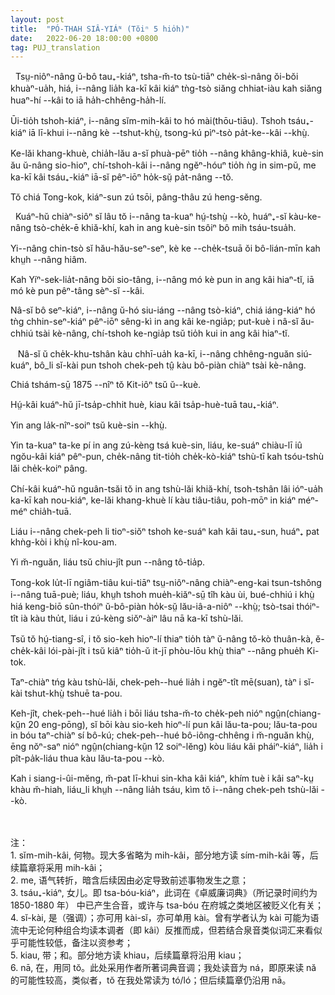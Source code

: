 ```yaml
---
layout: post
title:  "PÓ-THAH SIÂ-YIÁᴺ (Tŏiⁿ 5 hio̍h)"
date:   2022-06-20 18:00:00 +0800
tag: PUJ_translation
---
```


<section class="PUJ">

<!-- So greatly does the welfare of the wife depend on her having sons, that it is not strange that they are her greatest desire, and her chief pride. -->
&nbsp;&nbsp;Tsṳ-niôⁿ-nâng ŭ-bô tau₊-kiáⁿ, tsha-m̆-to tsù-tiāⁿ che̍k-sì-nâng ŏi-bŏi khuàⁿ-ua̍h, hiá, i--nâng lia̍h ka-kī kâi kiáⁿ tǹg-tsò siăng chhiat-iàu kah siăng huaⁿ-hí --kâi to iā ha̍h-chhêng-ha̍h-lí.

<!-- For them she will sacrifice all else. Her daughters leave her and become legally and truly an integral part of another family for ever. -->
Ūi-tio̍h tshoh-kiáⁿ, i--nâng sĭm-mih-kâi to hó mài(thōu-tiāu). Tshoh tsáu₊-kiáⁿ iā lī-khui i--nâng kè --tshut-khṳ̀, tsong-kú pìⁿ-tsò pa̍t-ke--kâi --khṳ̀.

<!-- For domestic service, care in sickness, help in old age, and offerings for the sustenance of her spirit after death, she must rely on her son's wife, while her own daughter performs these services for someone else. -->
Ke-lăi khang-khuè, chia̍h-lău a-sĭ phuà-pēⁿ tio̍h --nâng khâng-khiâ, kuè-sin ău ŭ-nâng sio-hioⁿ, chí-tshoh-kâi i--nâng ngĕⁿ-hóuⁿ tio̍h ǹg in sim-pŭ, me ka-kī kâi tsáu₊-kiáⁿ iā-sĭ pêⁿ-iōⁿ ho̍k-sṳ̆ pa̍t-nâng --tŏ. 

<!-- The prosperity of a Chinese household is in proportion to the number of its sons. -->
Tŏ chiá Tong-kok, kiáⁿ-sun zú tsōi, pâng-thâu zú heng-sĕng.
<br>

<!-- A widow usually remains in her father-in-law's house, sharing the food and labour of the family, being as much a part of the household as before her husband's death. -->
&nbsp;&nbsp;Kuáⁿ-hŭ chiàⁿ-siôⁿ sĭ lâu tŏ i--nâng ta-kuaⁿ hṳ́-tshṳ̀ --kò, huáⁿ₊-sĭ kàu-ke-nâng tsò-che̍k-ē khiă-khí, kah in ang kuè-sin tsôiⁿ bô mih tsáu-tsua̍h.

<!-- Though ever so young, a second marriage would bring reproach and disgrace. -->
Yi--nâng chin-tsò sĭ hău-hău-seⁿ-seⁿ, kè ke --che̍k-tsuā ŏi bô-lián-mīn kah khṳh --nâng hiâm.

<!-- Unlike an Israelite, she cannot legally marry one of her husband's brothers, nor any person of the same surname. -->
Kah Yíⁿ-sek-lia̍t-nâng bŏi sio-tâng, i--nâng mó kè pun in ang kâi hiaⁿ-tĭ, iā mó kè pun pêⁿ-tâng sèⁿ-sĭ --kâi.

<!-- If childless, she may adopt sons, who may inherit her husband's property as surely as would his own offspring; but should she marry afterward, the estate reverts to her husband's brothers. -->
Nâ-sĭ bô seⁿ-kiáⁿ, i--nâng ŭ-hó siu-iáng --nâng tsò-kiáⁿ, chiá iáng-kiáⁿ hó tǹg chhin-seⁿ-kiáⁿ pêⁿ-iōⁿ sêng-kì in ang kâi ke-ngia̍p; put-kuè i nâ-sĭ ău-chhiú tsài kè-nâng, chí-tshoh ke-ngia̍p tsŭ tio̍h kui in ang kâi hiaⁿ-tĭ.
<br>

<!-- She is apt to remain in widowhood if there be ricefields affording her a living, unless she be driven to marry by the persecutions of her brothers-in-law. -->
&nbsp;&nbsp;
Nâ-sĭ ŭ che̍k-khu-tshân kàu chhī-ua̍h ka-kī, i--nâng chhêng-nguăn siú-kuáⁿ, bô_li sĭ-kài pun tshoh chek-peh tṳ̂ kàu bô-piàn chiàⁿ tsài kè-nâng.

<!-- A sad case occurred in 1875 in Kit-ie. -->
Chiá tshám-sṳ̄ 1875 --nîⁿ tŏ Kit-iôⁿ tsŭ ŭ--kuè.

<!-- The widow was twenty-seven years old, and had a son aged ten. -->
Hṳ́-kâi kuáⁿ-hŭ jī-tsa̍p-chhit huè, kiau kâi tsa̍p-huè-tuā tau₊-kiáⁿ.

<!-- Her husband had been dead six years. -->
Yin ang la̍k-nîⁿ-soiⁿ tsŭ kuè-sin --khṳ̀.

<!-- His parents had both died before him, and their property had been divided lawfully and equally among their five sons, so that each owned a bit of land and a room in the ancestral home. -->
Yin ta-kuaⁿ ta-ke pí in ang zú-kèng tsá kuè-sin, liáu, ke-suáⁿ chiàu-lī iû ngŏu-kâi kiáⁿ pêⁿ-pun, che̍k-nâng tit-tio̍h che̍k-kò-kiáⁿ tshù-tī kah tsóu-tshù lăi che̍k-koiⁿ pâng.

<!-- This widow continued to live in her husband's house, supporting herself and her child by the cultivation of the land, taking care of the household gear, and looking forward to her son's manhood. -->
Chí-kâi kuáⁿ-hŭ nguân-tsăi tŏ in ang tshù-lăi khiă-khí, tsoh-tshân lâi ióⁿ-ua̍h ka-kī kah nou-kiáⁿ, ke-lăi khang-khuè lí kàu tiâu-tiâu, poh-mōⁿ in kiáⁿ méⁿ-méⁿ chia̍h-tuā.

<!-- But her husband's brothers wanted the property and the boy, and tried to persuade her to enter a Buddhist nunnery. -->
Liáu i--nâng chek-peh li tioⁿ-siŏⁿ tshoh ke-suáⁿ kah kâi tau₊-sun, huáⁿ₊ pat khǹg-kòi i khṳ̀ nî-kou-am.

<!-- She refused, and was continually persecuted. -->
Yi m̆-nguăn, liáu tsŭ chiu-jît pun --nâng tô-tia̍p.

<!-- There is no law for Chinese women so plain as the law that they shall obey their elders; and, wearied out by her troubles, she at last visited some Buddhist retreats with a view to becoming a recluse; but she was so disgusted by what she saw, that she resolved more firmly than ever not to leave her home. -->
Tong-kok lu̍t-lī ngiâm-tiâu kui-tiāⁿ tsṳ-niôⁿ-nâng chiàⁿ-eng-kai tsun-tshông i--nâng tuā-puè; liáu, khṳh tshoh mue̍h-kiăⁿ-sṳ̄ tîh kàu ùi, bué-chhiú i khṳ̀ hiá keng-biō sûn-thóiⁿ ŭ-bô-piàn ho̍k-sṳ̆ lău-iâ-a-niôⁿ --khṳ̀; tsò-tsai thóiⁿ-tît ià kàu thu̍t, liáu i zú-kèng siŏⁿ-àiⁿ lâu nā ka-kī tshù-lăi.

<!-- Just then she heard that in a neighbouring village, a new and good doctrine was taught, and the next Sunday she went some miles to hear a Christian sermon. -->
Tsŭ tŏ hṳ́-tiang-sî, i tŏ sio-keh hioⁿ-lí thiaⁿ tio̍h tàⁿ ŭ-nâng tŏ-kò thuân-kà, ĕ-che̍k-kâi lói-pài-jît i tsŭ kiâⁿ tio̍h-ŭ it-jī phòu-lōu khṳ̀ thiaⁿ --nâng phue̍h Ki-tok. 

<!-- On her return her brothers-in-law reviled her, saying that she had been away seeking a husband. -->
Taⁿ-chiàⁿ tńg kàu tshù-lăi, chek-peh--hué lia̍h i ngĕⁿ-tît mē(suan), tàⁿ i sĭ-kài tshut-khṳ̀ tshuē ta-pou.

<!-- The next day they sold her for a sum amounting to nearly twenty pounds, to an old man in another village, whose wife had lately died; and as she refused to go to his house, they hired a ruffian, for twelve shillings, to tie a rope around her and drag her there. -->
Keh-jît, chek-peh--hué lia̍h i bōi liáu tsha-m̆-to che̍k-peh nióⁿ ngṳ̂n(chiang-kṳ̆n 20 eng-pōng), sĭ bōi kàu sio-keh hioⁿ-lí pun kâi lău-ta-pou; lău-ta-pou in bóu taⁿ-chiàⁿ sí bô-kú; chek-peh--hué bô-iông-chhêng i m̆-nguăn khṳ̀, ēng nŏⁿ-saⁿ nióⁿ ngṳ̂n(chiang-kṳ̆n 12 soiⁿ-lĕng) kòu liáu kâi pháiⁿ-kiáⁿ, lia̍h i pît-pa̍k-liáu thua kàu lău-ta-pou --kò.

<!-- Her boy, who had never before been separated from her by day nor night, clung to her screaming, but was torn away and kept in the family of his uncles. -->
Kah i siang-i-ûi-mĕng, m̆-pat lī-khui sin-kha kâi kiáⁿ, khím tuè i kâi saⁿ-kṳ khàu m̆-hiah, liáu_li khṳh --nâng lia̍h tsáu, kìm tŏ i--nâng chek-peh tshù-lăi --kò.

<br>
<br>
注：<br>
1. sĭm-mih-kâi, 何物。现大多省略为 mih-kâi，部分地方读 sím-mih-kâi 等，后续篇章将采用 mih-kâi；<br>
2. me, 语气转折，暗含后续因由必定导致前述事物发生之意；<br>
3. tsáu₊-kiáⁿ, 女儿。即 tsa-bóu-kiáⁿ，此词在《卓威廉词典》（所记录时间约为 1850-1880 年） 中已产生合音，或许与 tsa-bóu 在府城之类地区被贬义化有关；<br>
4. sĭ-kài, 是（强调）；亦可用 kài-sĭ，亦可单用 kài。曾有学者认为 kài 可能为语流中无论何种组合均读本调者（即 kâi）反推而成，但若结合泉音类似词汇来看似乎可能性较低，备注以资参考；<br>
5. kiau, 带；和。部分地方读 khiau，后续篇章将沿用 kiau；<br>
6. nā, 在，用同 tŏ。此处采用作者所著词典音调；我处读音为 ná，即原来读 nă 的可能性较高，类似者，tŏ 在我处常读为 tó/ló；但后续篇章仍沿用 nā。<br>

</section>
